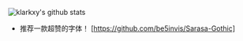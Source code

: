 ![klarkxy's github stats](https://github-readme-stats.vercel.app/api?username=klarkxy&show_icons=true&theme=buefy&count_private=true) 

* 推荐一款超赞的字体！
[https://github.com/be5invis/Sarasa-Gothic]

<!--
**klarkxy/klarkxy** is a ✨ _special_ ✨ repository because its `README.md` (this file) appears on your GitHub profile.

Here are some ideas to get you started:

- 🔭 I’m currently working on ...
- 🌱 I’m currently learning ...
- 👯 I’m looking to collaborate on ...
- 🤔 I’m looking for help with ...
- 💬 Ask me about ...
- 📫 How to reach me: ...
- 😄 Pronouns: ...
- ⚡ Fun fact: ...
-->
